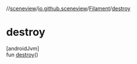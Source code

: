 //[sceneview](../../../index.md)/[io.github.sceneview](../index.md)/[Filament](index.md)/[destroy](destroy.md)

# destroy

[androidJvm]\
fun [destroy](destroy.md)()
